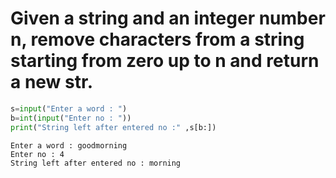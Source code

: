 # Given a string and an integer number n, remove characters from a string starting from zero up to n and return a new str.


```python
s=input("Enter a word : ")
b=int(input("Enter no : "))
print("String left after entered no :" ,s[b:])
```

    Enter a word : goodmorning
    Enter no : 4
    String left after entered no : morning
    
